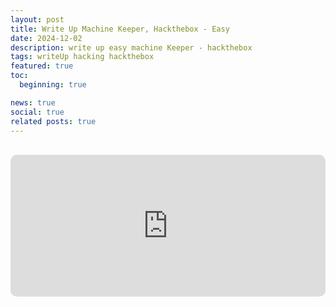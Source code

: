 ```yaml
---
layout: post
title: Write Up Machine Keeper, Hackthebox - Easy
date: 2024-12-02
description: write up easy machine Keeper - hackthebox
tags: writeUp hacking hackthebox
featured: true
toc:
  beginning: true

news: true
social: true
related posts: true
---
```


<br>
<div class="vidjet-video-wrapper" style="width:100%; padding-bottom: 45%; position: relative; overflow: hidden; height: auto; margin: 0px auto; " > 
    <iframe class="vidjet-embed-iframe" src="https://www.youtube.com/embed/2nnOcIIZyqk?si=jb51iDUzDH7jxusO" style=" position: absolute; top: 0; left: 0; width: 100%; height: 100%; border-radius: 10px; " allow="clipboard-read; clipboard-write; fullscreen" frameborder="0" ></iframe> 
</div>
<br>
